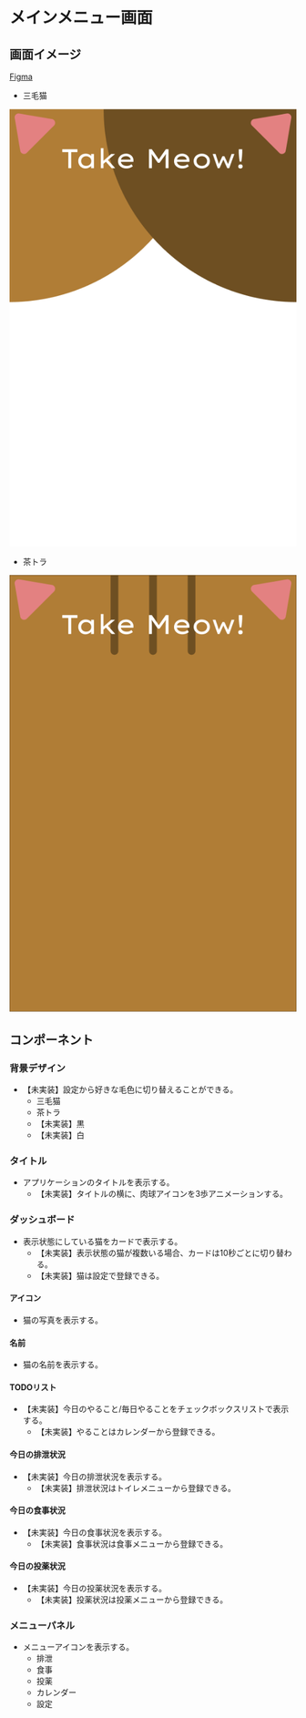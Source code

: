# メインメニュー画面

## 画面イメージ

[Figma](https://www.figma.com/design/SPcBZ9QeOqkbiGC9lhwFG5/Menu?node-id=0-1&m=dev&t=PW8WxkVcVrGPQGJx-1)

- 三毛猫

<img src="./img/iPad mini 8.3 - calico.png">

- 茶トラ

<img src="./img/iPad mini 8.3 - ginger.png">

## コンポーネント

### 背景デザイン

- 【未実装】設定から好きな毛色に切り替えることができる。
  - 三毛猫
  - 茶トラ
  - 【未実装】黒
  - 【未実装】白

### タイトル

- アプリケーションのタイトルを表示する。
  - 【未実装】タイトルの横に、肉球アイコンを3歩アニメーションする。

### ダッシュボード

- 表示状態にしている猫をカードで表示する。
  - 【未実装】表示状態の猫が複数いる場合、カードは10秒ごとに切り替わる。
  - 【未実装】猫は設定で登録できる。

#### アイコン

- 猫の写真を表示する。

#### 名前

- 猫の名前を表示する。

#### TODOリスト

- 【未実装】今日のやること/毎日やることをチェックボックスリストで表示する。
  - 【未実装】やることはカレンダーから登録できる。

#### 今日の排泄状況

- 【未実装】今日の排泄状況を表示する。
  - 【未実装】排泄状況はトイレメニューから登録できる。

#### 今日の食事状況

- 【未実装】今日の食事状況を表示する。
  - 【未実装】食事状況は食事メニューから登録できる。

#### 今日の投薬状況

- 【未実装】今日の投薬状況を表示する。
  - 【未実装】投薬状況は投薬メニューから登録できる。

### メニューパネル

- メニューアイコンを表示する。
  - 排泄
  - 食事
  - 投薬
  - カレンダー
  - 設定
